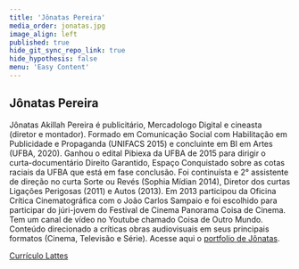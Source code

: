 ```yaml
---
title: 'Jônatas Pereira'
media_order: jonatas.jpg
image_align: left
published: true
hide_git_sync_repo_link: true
hide_hypothesis: false
menu: 'Easy Content'
---
```


## Jônatas Pereira

Jônatas Akillah Pereira é publicitário, Mercadologo Digital e cineasta (diretor e montador). Formado em Comunicação Social com Habilitação em Publicidade e Propaganda (UNIFACS 2015) e concluinte em BI em Artes (UFBA, 2020). Ganhou o edital Pibiexa da UFBA de 2015 para dirigir o curta-documentário Direito Garantido, Espaço Conquistado sobre as cotas raciais da UFBA que está em fase conclusão. Foi continuísta e 2° assistente de direção no curta Sorte ou Revés (Sophia Mídian 2014), Diretor dos curtas Ligações Perigosas (2011) e Autos (2013). Em 2013 participou da Oficina Crítica Cinematográfica com o João Carlos Sampaio e foi escolhido para participar do júri-jovem do Festival de Cinema Panorama Coisa de Cinema. Tem um canal de vídeo no Youtube chamado Coisa de Outro Mundo. Conteúdo direcionado a críticas obras audiovisuais em seus principais formatos (Cinema, Televisão e Série).  Acesse aqui o [portfolio de Jônatas](https://docs.google.com/document/d/1lHppX-17auCV8RfhWBuiQ-1fc40F5BZ2NyzBw6Fym7I/edit).

[Currículo Lattes](http://lattes.cnpq.br/6401233151472663?classes=btn,btn-primary,btn-lg&target=_blank)